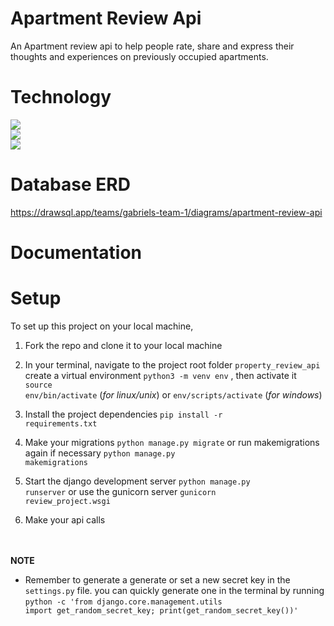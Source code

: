 # Apartment Review Api
An Apartment review api to help people rate, share and express their thoughts and experiences on previously occupied apartments.

# Technology
 <img src='https://img.shields.io/badge/Python-FFD43B?style=for-the-badge&logo=python&logoColor=blue'><br>
 <img src='https://img.shields.io/badge/Django-092E20?style=for-the-badge&logo=django&logoColor=green'><br>
 <img src='https://img.shields.io/badge/django%20rest-ff1709?style=for-the-badge&logo=django&logoColor=white'>

# Database ERD
https://drawsql.app/teams/gabriels-team-1/diagrams/apartment-review-api

# Documentation 

# Setup
To set up this project on your local machine,<br>

1. Fork the repo and clone it to your local machine<br>

2. In your terminal, navigate to the project root folder <code>property_review_api</code> create a virtual environment <code>python3 -m venv env</code> , then activate it <code>source env/bin/activate</code> (<i>for linux/unix</i>) or <code>env/scripts/activate</code> (<i>for windows</i>)<br>

3. Install the project dependencies <code>pip install -r requirements.txt </code> <br>

4. Make your migrations <code>python manage.py migrate</code> or run makemigrations again if necessary <code>python manage.py makemigrations</code> <br>

5. Start the django development server <code>python manage.py runserver</code> or use the gunicorn server <code>gunicorn review_project.wsgi</code> <br>

6. Make your api calls

<br><br>
<strong>NOTE</strong><br>
* Remember to generate a generate or set a new secret key in the <code>settings.py</code> file. you can quickly generate one in the terminal by running <code>python -c 'from django.core.management.utils import get_random_secret_key; print(get_random_secret_key())'
</code>
